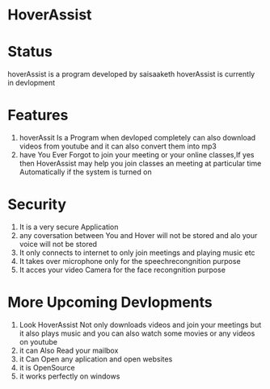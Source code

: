 # HoverAssist
# Status
 hoverAssist is a program developed by saisaaketh
 hoverAssist is currently in devlopment
# Features
1. hoverAssit Is a Program when devloped completely can also download videos from youtube and it can also convert them into mp3
2. have You Ever Forgot to join your meeting or your online classes,If yes then HoverAssist may help you join classes an meeting at particular time Automatically if the system is turned on
# Security
1. It is a very secure Application
2. any coversation between You and Hover will not be stored and alo your voice will not be stored
3. It only connects to internet to only join meetings and playing music etc 
4. It takes over microphone only for the speechrecongnition purpose
5. It acces your video Camera for the face recongnition purpose
# More Upcoming Devlopments
1. Look HoverAssist Not only downloads videos and join your meetings but it also plays music and you can also watch some movies or any videos on youtube
2. it can Also Read your mailbox
3. it Can Open any aplication and open websites
4. it is OpenSource
5. it works perfectly on windows
